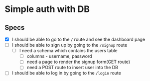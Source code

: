 # Simple auth with DB

## Specs

- [x] I should be able to go to the `/` route and see the dashboard page
- [ ] I should be able to sign up by going to the `/signup` route
  - [ ] I need a schema which contains the users table
    - [ ] columns - username, password
    - [ ] need a page to render the signup form(GET route)
    - [ ] need a POST route to insert user into the DB
- [ ] I should be able to log in by going to the `/login` route